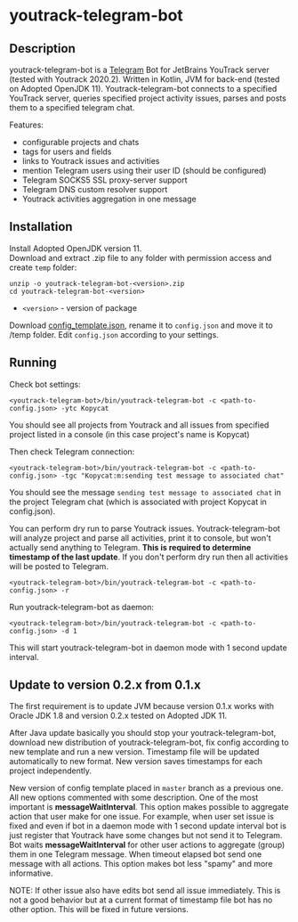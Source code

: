 # youtrack-telegram-bot

## Description

youtrack-telegram-bot is a [Telegram](https://telegram.org/) Bot for JetBrains YouTrack server (tested with Youtrack 2020.2). Written in Kotlin, JVM for back-end (tested on Adopted OpenJDK 11). Youtrack-telegram-bot connects to a specified YouTrack server, queries specified project activity issues, parses and posts them to a specified telegram chat. 

Features:
- configurable projects and chats
- tags for users and fields
- links to Youtrack issues and activities
- mention Telegram users using their user ID (should be configured)
- Telegram SOCKS5 SSL proxy-server support
- Telegram DNS custom resolver support
- Youtrack activities aggregation in one message 

## Installation

Install Adopted OpenJDK version 11.  
Download and extract .zip file to any folder with permission access and create `temp` folder:

```
unzip -o youtrack-telegram-bot-<version>.zip
cd youtrack-telegram-bot-<version> 
```

 - `<version>` - version of package
 
Download [config_template.json](https://github.com/inforion/youtrack-telegram-bot/blob/master/src/config_template.json), rename it to `config.json` and move it to <youtrack-telegram-bot>/temp folder. Edit `config.json` according to your settings.

## Running

Check bot settings:

```
<youtrack-telegram-bot>/bin/youtrack-telegram-bot -c <path-to-config.json> -ytc Kopycat
```

You should see all projects from Youtrack and all issues from specified project listed in a console (in this case project's name is Kopycat)

Then check Telegram connection:

```
<youtrack-telegram-bot>/bin/youtrack-telegram-bot -c <path-to-config.json> -tgc "Kopycat:m:sending test message to associated chat"
```

You should see the message `sending test message to associated chat` in the project Telegram chat (which is associated with project Kopycat in config.json). 

You can perform dry run to parse Youtrack issues. Youtrack-telegram-bot will analyze project and parse all activities, print it to console, but won't actually send anything to Telegram.
**This is required to determine timestamp of the last update**. If you don't perform dry run then all activities will be posted to Telegram.

```
<youtrack-telegram-bot>/bin/youtrack-telegram-bot -c <path-to-config.json> -r
```

Run youtrack-telegram-bot as daemon:

```
<youtrack-telegram-bot>/bin/youtrack-telegram-bot -c <path-to-config.json> -d 1
```

This will start youtrack-telegram-bot in daemon mode with 1 second update interval.

## Update to version 0.2.x from 0.1.x

The first requirement is to update JVM because version 0.1.x works with Oracle JDK 1.8 and version 0.2.x tested on Adopted JDK 11.

After Java update basically you should stop your youtrack-telegram-bot, download new distribution of youtrack-telegram-bot, fix config according to new template and run a new version. Timestamp file will be updated automatically to new format. New version saves timestamps for each project independently.  

New version of config template placed in `master` branch as a previous one. All new options commented with some description. One of the most important is **messageWaitInterval**. This option makes possible to aggregate action that user make for one issue. For example, when user set issue is fixed and even if bot in a daemon mode with 1 second update interval bot is just register that Youtrack have some changes but not send it to Telegram. Bot waits **messageWaitInterval** for other user actions to aggregate (group) them in one Telegram message. When timeout elapsed bot send one message with all actions. This option makes bot less "spamy" and more informative.

NOTE: If other issue also have edits bot send all issue immediately. This is not a good behavior but at a current format of timestamp file bot has no other option. This will be fixed in future versions.